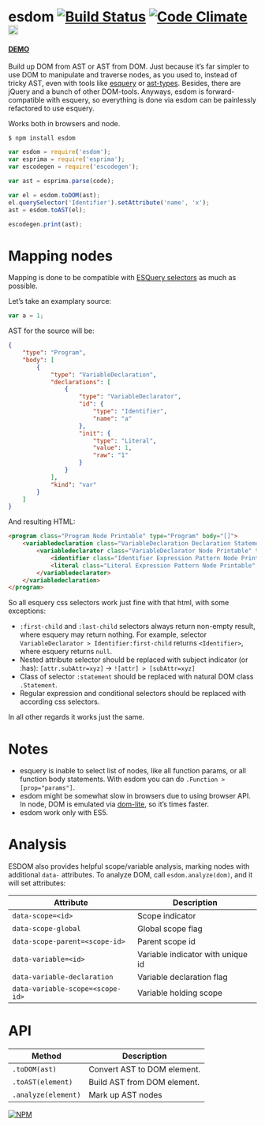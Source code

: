 # esdom [![Build Status](https://travis-ci.org/dfcreative/esdom.svg?branch=master)](https://travis-ci.org/dfcreative/esdom) [![Code Climate](https://codeclimate.com/github/dfcreative/esdom/badges/gpa.svg)](https://codeclimate.com/github/dfcreative/esdom) <a href="UNLICENSE"><img src="http://upload.wikimedia.org/wikipedia/commons/6/62/PD-icon.svg" width="20"/></a>

#### [DEMO](http://dfcreative.github.io/esdom/)

Build up DOM from AST or AST from DOM. Just because it’s far simpler to use DOM to manipulate and traverse nodes, as you used to, instead of tricky AST, even with tools like [esquery](https://github.com/estools/esquery) or [ast-types](https://github.com/benjamin/ast-types). Besides, there are jQuery and a bunch of other DOM-tools. Anyways, esdom is forward-compatible with esquery, so everything is done via esdom can be painlessly refactored to use esquery.

Works both in browsers and node.


`$ npm install esdom`


```js
var esdom = require('esdom');
var esprima = require('esprima');
var escodegen = require('escodegen');

var ast = esprima.parse(code);

var el = esdom.toDOM(ast);
el.querySelector('Identifier').setAttribute('name', 'x');
ast = esdom.toAST(el);

escodegen.print(ast);
```


# Mapping nodes

Mapping is done to be compatible with [ESQuery selectors](https://github.com/estools/esquery) as much as possible.

Let’s take an examplary source:

```js
var a = 1;
```

AST for the source will be:

```json
{
	"type": "Program",
	"body": [
		{
			"type": "VariableDeclaration",
			"declarations": [
				{
					"type": "VariableDeclarator",
					"id": {
						"type": "Identifier",
						"name": "a"
					},
					"init": {
						"type": "Literal",
						"value": 1,
						"raw": "1"
					}
				}
			],
			"kind": "var"
		}
	]
}
```

And resulting HTML:

```html
<program class="Program Node Printable" type="Program" body="[]">
	<variabledeclaration class="VariableDeclaration Declaration Statement Node Printable" type="VariableDeclaration" declarations="[]" kind="var" prop="body">
		<variabledeclarator class="VariableDeclarator Node Printable" type="VariableDeclarator" id="Identifier" init="Literal" prop="declarations">
			<identifier class="Identifier Expression Pattern Node Printable" type="Identifier" name="a" prop="id"></identifier>
			<literal class="Literal Expression Pattern Node Printable" type="Literal" value="1" raw="1" prop="init"></literal>
		</variabledeclarator>
	</variabledeclaration>
</program>
```

So all esquery css selectors work just fine with that html, with some exceptions:

* `:first-child` and `:last-child` selectors always return non-empty result, where esquery may return nothing. For example, selector `VariableDeclarator > Identifier:first-child` returns `<Identifier>`, where esquery returns `null`.
* Nested attribute selector should be replaced with subject indicator (or :has): `[attr.subAttr=xyz]` → `![attr] > [subAttr=xyz]`
* Class of selector `:statement` should be replaced with natural DOM class `.Statement`.
* Regular expression and conditional selectors should be replaced with according css selectors.


In all other regards it works just the same.


# Notes

* esquery is inable to select list of nodes, like all function params, or all function body statements. With esdom you can do `.Function > [prop="params"]`.
* esdom might be somewhat slow in browsers due to using browser API. In node, DOM is emulated via [dom-lite](https://www.npmjs.com/package/dom-lite), so it’s times faster.
* esdom work only with ES5.


# Analysis

ESDOM also provides helpful scope/variable analysis, marking nodes with additional `data-` attributes. To analyze DOM, call `esdom.analyze(dom)`, and it will set attributes:

| Attribute | Description |
|---|---|
| `data-scope=<id>` | Scope indicator |
| `data-scope-global` | Global scope flag |
| `data-scope-parent=<scope-id>` | Parent scope id |
| `data-variable=<id>` | Variable indicator with unique id |
| `data-variable-declaration` | Variable declaration flag |
| `data-variable-scope=<scope-id>` | Variable holding scope |



# API

| Method | Description |
|---|---|
| `.toDOM(ast)` | Convert AST to DOM element. |
| `.toAST(element)` | Build AST from DOM element. |
| `.analyze(element)` | Mark up AST nodes |

[![NPM](https://nodei.co/npm/esdom.png?downloads=true&downloadRank=true&stars=true)](https://nodei.co/npm/esdom/)